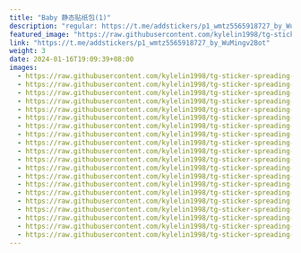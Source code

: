 ```yaml
---
title: "Baby 静态贴纸包(1)"
description: "regular: https://t.me/addstickers/p1_wmtz5565918727_by_WuMingv2Bot"
featured_image: "https://raw.githubusercontent.com/kylelin1998/tg-sticker-spreading-worldwide-images/main/img/3343b885-29bd-40d8-b757-993cc05bbc85.jpg"
link: "https://t.me/addstickers/p1_wmtz5565918727_by_WuMingv2Bot"
weight: 3
date: 2024-01-16T19:09:39+08:00
images:
  - https://raw.githubusercontent.com/kylelin1998/tg-sticker-spreading-worldwide-images/main/img/3343b885-29bd-40d8-b757-993cc05bbc85.jpg
  - https://raw.githubusercontent.com/kylelin1998/tg-sticker-spreading-worldwide-images/main/img/b4d5a4ce-6c1a-4707-9c01-b15f86fab69c.jpg
  - https://raw.githubusercontent.com/kylelin1998/tg-sticker-spreading-worldwide-images/main/img/e7cb9dc6-ad3f-4513-bc52-de66c4343c8c.jpg
  - https://raw.githubusercontent.com/kylelin1998/tg-sticker-spreading-worldwide-images/main/img/6e9416dd-81fb-485d-b586-a4f56f87d731.jpg
  - https://raw.githubusercontent.com/kylelin1998/tg-sticker-spreading-worldwide-images/main/img/f5b79476-81f7-4733-adf8-986902576221.jpg
  - https://raw.githubusercontent.com/kylelin1998/tg-sticker-spreading-worldwide-images/main/img/57838bc0-5e92-4acb-a5c6-7acb8b59e251.jpg
  - https://raw.githubusercontent.com/kylelin1998/tg-sticker-spreading-worldwide-images/main/img/9213adcd-4f5e-4b38-a0ba-ad1da4432dcb.jpg
  - https://raw.githubusercontent.com/kylelin1998/tg-sticker-spreading-worldwide-images/main/img/2e7b7767-12da-44b8-9edc-b4edf1dc2abc.jpg
  - https://raw.githubusercontent.com/kylelin1998/tg-sticker-spreading-worldwide-images/main/img/7f67b003-de67-416e-b5d9-a019e6491927.jpg
  - https://raw.githubusercontent.com/kylelin1998/tg-sticker-spreading-worldwide-images/main/img/5fb6a759-3319-4089-b17e-5a83a41f7d52.jpg
  - https://raw.githubusercontent.com/kylelin1998/tg-sticker-spreading-worldwide-images/main/img/d7d7888c-5823-441d-9909-7f2c3e46dfb7.jpg
  - https://raw.githubusercontent.com/kylelin1998/tg-sticker-spreading-worldwide-images/main/img/75d80462-0b52-4d46-87a6-b183c4e5b9c7.jpg
  - https://raw.githubusercontent.com/kylelin1998/tg-sticker-spreading-worldwide-images/main/img/738617c9-cc6f-448d-9cb6-adcf011a4d54.jpg
  - https://raw.githubusercontent.com/kylelin1998/tg-sticker-spreading-worldwide-images/main/img/7d7332cb-03c8-4b6d-b9aa-fa1a41ac9e35.jpg
  - https://raw.githubusercontent.com/kylelin1998/tg-sticker-spreading-worldwide-images/main/img/971cffe5-7870-4283-90e8-7a281d594bab.jpg
  - https://raw.githubusercontent.com/kylelin1998/tg-sticker-spreading-worldwide-images/main/img/16118afe-c11a-4c77-ade4-01fc3871b44c.jpg
  - https://raw.githubusercontent.com/kylelin1998/tg-sticker-spreading-worldwide-images/main/img/913f3996-1e50-400f-b86e-264865b3b4a0.jpg
  - https://raw.githubusercontent.com/kylelin1998/tg-sticker-spreading-worldwide-images/main/img/6e5aace4-1b72-46c9-84ab-d9fb2af7e0d9.jpg
  - https://raw.githubusercontent.com/kylelin1998/tg-sticker-spreading-worldwide-images/main/img/6ff54ebf-8669-42ff-b8ee-c183108d6aaf.jpg
  - https://raw.githubusercontent.com/kylelin1998/tg-sticker-spreading-worldwide-images/main/img/6eec60f2-6fcd-49fb-a17d-5c52ee449472.jpg
---
```


